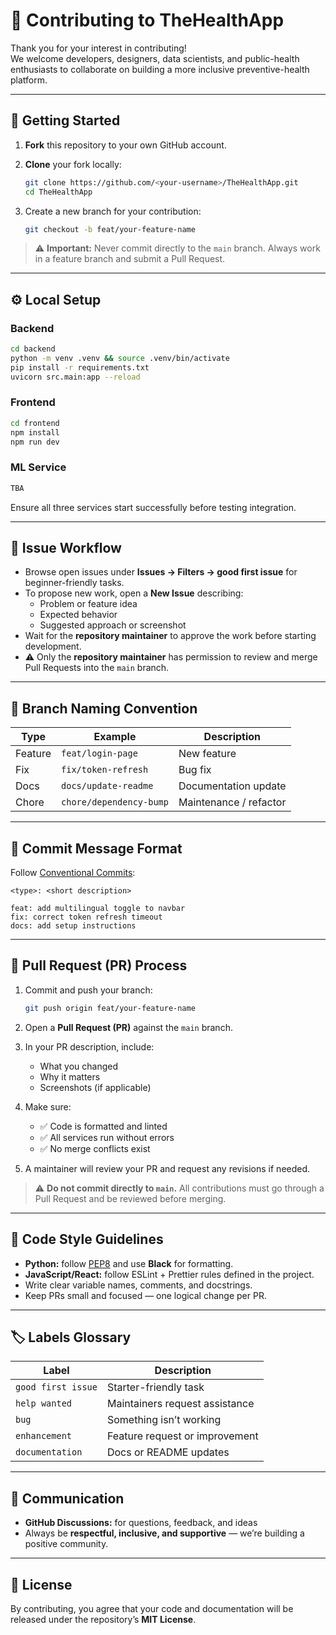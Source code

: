 # 🤝 Contributing to TheHealthApp

Thank you for your interest in contributing!  
We welcome developers, designers, data scientists, and public-health enthusiasts to collaborate on building a more inclusive preventive-health platform.

---

## 🧭 Getting Started

1. **Fork** this repository to your own GitHub account.
2. **Clone** your fork locally:
   ```bash
   git clone https://github.com/<your-username>/TheHealthApp.git
   cd TheHealthApp
    ````

3. Create a new branch for your contribution:

   ```bash
   git checkout -b feat/your-feature-name
   ```

> ⚠️ **Important:** Never commit directly to the `main` branch.
> Always work in a feature branch and submit a Pull Request.

---

## ⚙️ Local Setup

### Backend

```bash
cd backend
python -m venv .venv && source .venv/bin/activate
pip install -r requirements.txt
uvicorn src.main:app --reload
```

### Frontend

```bash
cd frontend
npm install
npm run dev
```

### ML Service

```bash
TBA
```

Ensure all three services start successfully before testing integration.

---

## 🧩 Issue Workflow

- Browse open issues under **Issues → Filters → good first issue** for beginner-friendly tasks.  
- To propose new work, open a **New Issue** describing:
  - Problem or feature idea  
  - Expected behavior  
  - Suggested approach or screenshot  
- Wait for the **repository maintainer** to approve the work before starting development.  
- ⚠️ Only the **repository maintainer** has permission to review and merge Pull Requests into the `main` branch.

---

## 🧱 Branch Naming Convention

| Type    | Example                 | Description            |
| ------- | ----------------------- | ---------------------- |
| Feature | `feat/login-page`       | New feature            |
| Fix     | `fix/token-refresh`     | Bug fix                |
| Docs    | `docs/update-readme`    | Documentation update   |
| Chore   | `chore/dependency-bump` | Maintenance / refactor |

---

## 🧼 Commit Message Format

Follow [Conventional Commits](https://www.conventionalcommits.org/en/v1.0.0/):

```
<type>: <short description>

feat: add multilingual toggle to navbar
fix: correct token refresh timeout
docs: add setup instructions
```

---

## 🔁 Pull Request (PR) Process

1. Commit and push your branch:

   ```bash
   git push origin feat/your-feature-name
   ```
2. Open a **Pull Request (PR)** against the `main` branch.
3. In your PR description, include:

   * What you changed
   * Why it matters
   * Screenshots (if applicable)
4. Make sure:

   * ✅ Code is formatted and linted
   * ✅ All services run without errors
   * ✅ No merge conflicts exist
5. A maintainer will review your PR and request any revisions if needed.

> ⚠️ **Do not commit directly to `main`.**
> All contributions must go through a Pull Request and be reviewed before merging.

---

## 🧠 Code Style Guidelines

* **Python:** follow [PEP8](https://peps.python.org/pep-0008/) and use **Black** for formatting.
* **JavaScript/React:** follow ESLint + Prettier rules defined in the project.
* Write clear variable names, comments, and docstrings.
* Keep PRs small and focused — one logical change per PR.

---

## 🏷️ Labels Glossary

| Label              | Description                    |
| ------------------ | ------------------------------ |
| `good first issue` | Starter-friendly task          |
| `help wanted`      | Maintainers request assistance |
| `bug`              | Something isn’t working        |
| `enhancement`      | Feature request or improvement |
| `documentation`    | Docs or README updates         |

---

## 💬 Communication

* **GitHub Discussions:** for questions, feedback, and ideas
* Always be **respectful, inclusive, and supportive** — we’re building a positive community.

---

## 📜 License

By contributing, you agree that your code and documentation will be released under the repository’s **MIT License**.

```

